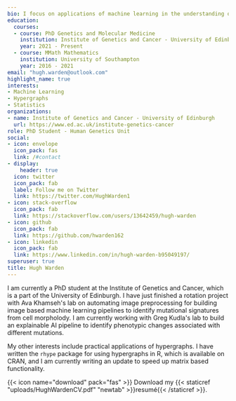 ```yaml
---
bio: I focus on applications of machine learning in the understanding of the genetic component of human disease.
education:
  courses:
  - course: PhD Genetics and Molecular Medicine
    institution: Institute of Genetics and Cancer - University of Edinburgh
    year: 2021 - Present
  - course: MMath Mathematics
    institution: University of Southampton
    year: 2016 - 2021
email: "hugh.warden@outlook.com"
highlight_name: true
interests:
- Machine Learning
- Hypergraphs
- Statistics
organizations:
- name: Institute of Genetics and Cancer - University of Edinburgh
  url: https://www.ed.ac.uk/institute-genetics-cancer
role: PhD Student - Human Genetics Unit
social:
- icon: envelope
  icon_pack: fas
  link: /#contact
- display:
    header: true
  icon: twitter
  icon_pack: fab
  label: Follow me on Twitter
  link: https://twitter.com/HughWarden1
- icon: stack-overflow
  icon_pack: fab
  link: https://stackoverflow.com/users/13642459/hugh-warden
- icon: github
  icon_pack: fab
  link: https://github.com/hwarden162
- icon: linkedin
  icon_pack: fab
  link: https://www.linkedin.com/in/hugh-warden-b95049197/
superuser: true
title: Hugh Warden
---
```


I am currently a PhD student at the Institute of Genetics and Cancer, which is a part of the University of Edinburgh. I have just finished a rotation project with Ava Khamseh's lab on automating image preprocessing for building image based machine learning pipelines to identify mutational signatures from cell morpholody. I am currently working with Greg Kudla's lab to  build an explainable AI pipeline to identify phenotypic changes associated with different mutations.

My other interests include practical applications of hypergraphs. I have written the `rhype` package for using hypergraphs in R, which is available on CRAN, and I am currently writing an update to speed up matrix based functionality.

{{< icon name="download" pack="fas" >}} Download my {{< staticref "uploads/HughWardenCV.pdf" "newtab" >}}resumé{{< /staticref >}}.
